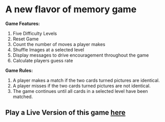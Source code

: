 # A new flavor of memory game

**Game Features:**

1. Five Difficulty Levels
2. Reset Game
3. Count the number of moves a player makes
4. Shuffle Images at a selected level
5. Display messages to drive encouragement throughout the game
6. Calculate players guess rate

**Game Rules:**

1. A player makes a match if the two cards turned pictures are identical.
2. A player misses if the two cards turned pictures are not identical.
3. The game continues until all cards in a selected level have been matched.

## Play a Live Version of this game [here](https://sharpenyourmemory.netlify.app/)
